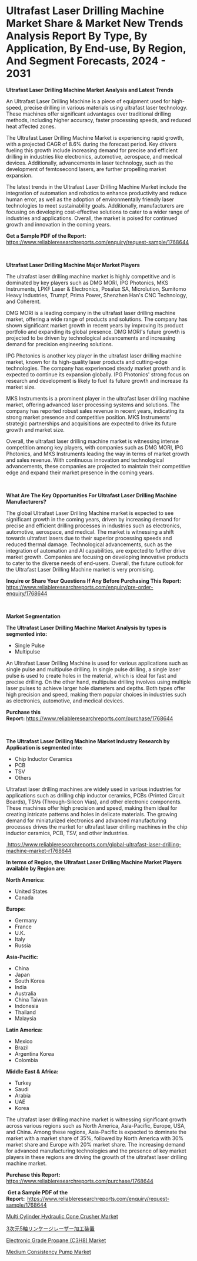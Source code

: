 <p><h1>Ultrafast Laser Drilling Machine Market Share & Market New Trends Analysis Report By Type, By Application, By End-use, By Region, And Segment Forecasts, 2024 - 2031</h1></p><p><strong>Ultrafast Laser Drilling Machine Market Analysis and Latest Trends</strong></p>
<p><p>An Ultrafast Laser Drilling Machine is a piece of equipment used for high-speed, precise drilling in various materials using ultrafast laser technology. These machines offer significant advantages over traditional drilling methods, including higher accuracy, faster processing speeds, and reduced heat affected zones.</p><p>The Ultrafast Laser Drilling Machine Market is experiencing rapid growth, with a projected CAGR of 8.6% during the forecast period. Key drivers fueling this growth include increasing demand for precise and efficient drilling in industries like electronics, automotive, aerospace, and medical devices. Additionally, advancements in laser technology, such as the development of femtosecond lasers, are further propelling market expansion.</p><p>The latest trends in the Ultrafast Laser Drilling Machine Market include the integration of automation and robotics to enhance productivity and reduce human error, as well as the adoption of environmentally friendly laser technologies to meet sustainability goals. Additionally, manufacturers are focusing on developing cost-effective solutions to cater to a wider range of industries and applications. Overall, the market is poised for continued growth and innovation in the coming years.</p></p>
<p><strong>Get a Sample PDF of the Report:&nbsp;</strong> <a href="https://www.reliableresearchreports.com/enquiry/request-sample/1768644">https://www.reliableresearchreports.com/enquiry/request-sample/1768644</a></p>
<p>&nbsp;</p>
<p><strong>Ultrafast Laser Drilling Machine Major Market Players</strong></p>
<p><p>The ultrafast laser drilling machine market is highly competitive and is dominated by key players such as DMG MORI, IPG Photonics, MKS Instruments, LPKF Laser & Electronics, Posalux SA, Microlution, Sumitomo Heavy Industries, Trumpf, Prima Power, Shenzhen Han's CNC Technology, and Coherent.</p><p>DMG MORI is a leading company in the ultrafast laser drilling machine market, offering a wide range of products and solutions. The company has shown significant market growth in recent years by improving its product portfolio and expanding its global presence. DMG MORI's future growth is projected to be driven by technological advancements and increasing demand for precision engineering solutions.</p><p>IPG Photonics is another key player in the ultrafast laser drilling machine market, known for its high-quality laser products and cutting-edge technologies. The company has experienced steady market growth and is expected to continue its expansion globally. IPG Photonics' strong focus on research and development is likely to fuel its future growth and increase its market size.</p><p>MKS Instruments is a prominent player in the ultrafast laser drilling machine market, offering advanced laser processing systems and solutions. The company has reported robust sales revenue in recent years, indicating its strong market presence and competitive position. MKS Instruments' strategic partnerships and acquisitions are expected to drive its future growth and market size.</p><p>Overall, the ultrafast laser drilling machine market is witnessing intense competition among key players, with companies such as DMG MORI, IPG Photonics, and MKS Instruments leading the way in terms of market growth and sales revenue. With continuous innovation and technological advancements, these companies are projected to maintain their competitive edge and expand their market presence in the coming years.</p></p>
<p>&nbsp;</p>
<p><strong>What Are The Key Opportunities For Ultrafast Laser Drilling Machine Manufacturers?</strong></p>
<p><p>The global Ultrafast Laser Drilling Machine market is expected to see significant growth in the coming years, driven by increasing demand for precise and efficient drilling processes in industries such as electronics, automotive, aerospace, and medical. The market is witnessing a shift towards ultrafast lasers due to their superior processing speeds and reduced thermal damage. Technological advancements, such as the integration of automation and AI capabilities, are expected to further drive market growth. Companies are focusing on developing innovative products to cater to the diverse needs of end-users. Overall, the future outlook for the Ultrafast Laser Drilling Machine market is very promising.</p></p>
<p><strong>Inquire or Share Your Questions If Any Before Purchasing This Report:</strong> <a href="https://www.reliableresearchreports.com/enquiry/pre-order-enquiry/1768644">https://www.reliableresearchreports.com/enquiry/pre-order-enquiry/1768644</a></p>
<p>&nbsp;</p>
<p><strong>Market Segmentation</strong></p>
<p><strong>The Ultrafast Laser Drilling Machine Market Analysis by types is segmented into:</strong></p>
<p><ul><li>Single Pulse</li><li>Multipulse</li></ul></p>
<p><p>An Ultrafast Laser Drilling Machine is used for various applications such as single pulse and multipulse drilling. In single pulse drilling, a single laser pulse is used to create holes in the material, which is ideal for fast and precise drilling. On the other hand, multipulse drilling involves using multiple laser pulses to achieve larger hole diameters and depths. Both types offer high precision and speed, making them popular choices in industries such as electronics, automotive, and medical devices.</p></p>
<p><strong>Purchase this Report:&nbsp;</strong><a href="https://www.reliableresearchreports.com/purchase/1768644">https://www.reliableresearchreports.com/purchase/1768644</a></p>
<p>&nbsp;</p>
<p><strong>The Ultrafast Laser Drilling Machine Market Industry Research by Application is segmented into:</strong></p>
<p><ul><li>Chip Inductor Ceramics</li><li>PCB</li><li>TSV</li><li>Others</li></ul></p>
<p><p>Ultrafast laser drilling machines are widely used in various industries for applications such as drilling chip inductor ceramics, PCBs (Printed Circuit Boards), TSVs (Through-Silicon Vias), and other electronic components. These machines offer high precision and speed, making them ideal for creating intricate patterns and holes in delicate materials. The growing demand for miniaturized electronics and advanced manufacturing processes drives the market for ultrafast laser drilling machines in the chip inductor ceramics, PCB, TSV, and other industries.</p></p>
<p><a href="https://www.reliableresearchreports.com/global-ultrafast-laser-drilling-machine-market-r1768644">&nbsp;https://www.reliableresearchreports.com/global-ultrafast-laser-drilling-machine-market-r1768644</a></p>
<p><strong>In terms of Region, the Ultrafast Laser Drilling Machine Market Players available by Region are:</strong></p>
<p>
    <p> <strong> North America: </strong>
        <ul>
            <li>United States</li>
            <li>Canada</li>
        </ul>
        </p> 
    <p> <strong> Europe: </strong>
        <ul>
            <li>Germany</li>
            <li>France</li>
            <li>U.K.</li>
            <li>Italy</li>
            <li>Russia</li>
        </ul>
        </p> 
    <p> <strong> Asia-Pacific: </strong>
        <ul>
            <li>China</li>
            <li>Japan</li>
            <li>South Korea</li>
            <li>India</li>
            <li>Australia</li>
            <li>China Taiwan</li>
            <li>Indonesia</li>
            <li>Thailand</li>
            <li>Malaysia</li>
        </ul>
        </p> 
    <p> <strong> Latin America: </strong>
        <ul>
            <li>Mexico</li>
            <li>Brazil</li>
            <li>Argentina Korea</li>
            <li>Colombia</li>
        </ul>
        </p> 
    <p> <strong> Middle East & Africa: </strong>
        <ul>
            <li>Turkey</li>
            <li>Saudi</li>
            <li>Arabia</li>
            <li>UAE</li>
            <li>Korea</li>
        </ul>
    </p>
    </p>
<p><p>The ultrafast laser drilling machine market is witnessing significant growth across various regions such as North America, Asia-Pacific, Europe, USA, and China. Among these regions, Asia-Pacific is expected to dominate the market with a market share of 35%, followed by North America with 30% market share and Europe with 20% market share. The increasing demand for advanced manufacturing technologies and the presence of key market players in these regions are driving the growth of the ultrafast laser drilling machine market.</p></p>
<p><strong>Purchase this Report: </strong><a href="https://www.reliableresearchreports.com/purchase/1768644">https://www.reliableresearchreports.com/purchase/1768644</a></p>
<p>&nbsp;<strong>Get a Sample PDF of the Report:&nbsp;&nbsp;</strong><a href="https://www.reliableresearchreports.com/enquiry/request-sample/1768644">https://www.reliableresearchreports.com/enquiry/request-sample/1768644</a></p>
<p><strong></strong></p>
<p><p><a href="https://github.com/abdelrhmankishk22/Market-Research-Report-List-5/blob/main/multi-cylinder-hydraulic-cone-crusher-market.md">Multi Cylinder Hydraulic Cone Crusher Market</a></p><p><a href="https://github.com/KaydenJohns1964/Market-Research-Report-List-2/blob/main/6281205162975.md">3次元5軸リンケージレーザー加工装置</a></p><p><a href="https://www.linkedin.com/pulse/electronic-grade-propane-c3h8-market-emerging-trends-future-1sg9f">Electronic Grade Propane (C3H8) Market</a></p><p><a href="https://github.com/ChiragRp1/Market-Research-Report-List-5/blob/main/medium-consistency-pump-market.md">Medium Consistency Pump Market</a></p></p>